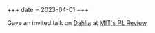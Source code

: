 +++
date = 2023-04-01
+++

Gave an invited talk on [Dahlia][] at [MIT's PL Review][mitplr].

[dahlia]: https://capra.cs.cornell.edu/dahlia/
[mitplr]: https://plr.csail.mit.edu